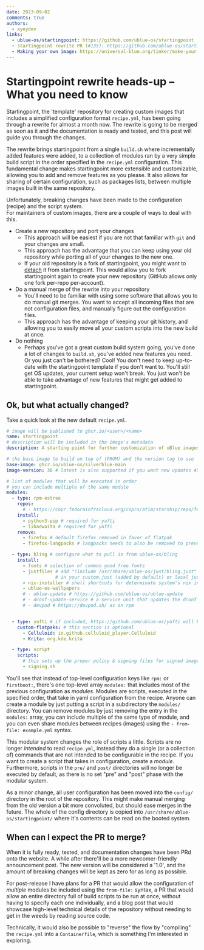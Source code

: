 ```yaml
---
date: 2023-09-02
comments: true
authors: 
  - xynydev
links:
  - ublue-os/startingpoint: https://github.com/ublue-os/startingpoint
  - startingpoint rewrite PR (#135): https://github.com/ublue-os/startingpoint/pull/135
  - Making your own image: https://universal-blue.org/tinker/make-your-own/
---
```


# Startingpoint rewrite heads-up – What you need to know

Startingpoint, the 'template' repository for creating custom images that includes a simplified configuration format `recipe.yml`, has been going through a rewrite for almost a month now. The rewrite is going to be merged as soon as it and the documentation is ready and tested, and this post will guide you through the changes.

The rewrite brings startingpoint from a single `build.sh` where incrementally added features were added, to a collection of modules ran by a very simple build script in the order specified in the `recipe.yml` configuration. This fundamental change makes startingpoint more extensible and customizable, allowing you to add and remove features as you please. It also allows for sharing of certain configuration, such as packages lists, between multiple images built in the same repository.

Unfortunately, breaking changes have been made to the configuration (recipe) and the script system.   
For maintainers of custom images, there are a couple of ways to deal with this.
- Create a new repository and port your changes
    - This approach will be easiest if you are not that familiar with `git` and your changes are small.
    - This approach has the advantage that you can keep using your old repository while porting all of your changes to the new one.
    - If your old repository is a fork of startingpoint, you might want to [detach](https://support.github.com/contact?tags=rr-forks&subject=Detach%20Fork&flow=detach_fork) it from startingpoint. This would allow you to fork startingpoint again to create your new repository (GitHub allows only one fork per-repo per-account).
- Do a manual merge of the rewrite into your repository
    - You'll need to be familiar with using some software that allows you to do manual git merges. You want to accept all incoming files that are not configuration files, and manually figure out the configuration files.
    - This approach has the advantage of keeping your git history, and allowing you to easily move all your custom scripts into the new build at once.
- Do nothing
    - Perhaps you've got a great custom build system going, you've done a lot of changes to `build.sh`, you've added new features you need. Or you just can't be bothered? Cool! You don't need to keep up-to-date with the startingpoint template if you don't want to. You'll still get OS updates, your current setup won't break. You just won't be able to take advantage of new features that might get added to startingpoint.

## Ok, but what actually changed?

Take a quick look at the new default `recipe.yml`.
```yml
# image will be published to ghcr.io/<user>/<name>
name: startingpoint
# description will be included in the image's metadata
description: A starting point for further customization of uBlue images. Make your own! https://ublue.it/making-your-own/

# the base image to build on top of (FROM) and the version tag to use
base-image: ghcr.io/ublue-os/silverblue-main
image-version: 38 # latest is also supported if you want new updates ASAP

# list of modules that will be executed in order
# you can include multiple of the same module
modules:
  - type: rpm-ostree
    repos: 
      # - https://copr.fedorainfracloud.org/coprs/atim/starship/repo/fedora-%OS_VERSION%/atim-starship-fedora-%OS_VERSION%.repo
    install:
      - python3-pip # required for yafti
      - libadwaita # required for yafti
    remove:
      - firefox # default firefox removed in favor of flatpak
      - firefox-langpacks # langpacks needs to also be removed to prevent dependency problems

  - type: bling # configure what to pull in from ublue-os/bling
    install:
      - fonts # selection of common good free fonts
      - justfiles # add "!include /usr/share/ublue-os/just/bling.just"
                  # in your custom.just (added by default) or local justfile
      - nix-installer # shell shortcuts for determinate system's nix installers
      - ublue-os-wallpapers
      # - ublue-update # https://github.com/ublue-os/ublue-update
      # - dconf-update-service # a service unit that updates the dconf db on boot
      # - devpod # https://devpod.sh/ as an rpm


  - type: yafti # if included, https://github.com/ublue-os/yafti will be installed and set up
    custom-flatpaks: # this section is optional
      - Celluloid: io.github.celluloid_player.Celluloid
      - Krita: org.kde.krita

  - type: script
    scripts:
      # this sets up the proper policy & signing files for signed images to work
      - signing.sh 
```

You'll see that instead of top-level configuration keys like `rpm:` or `firstboot:`, there's one top-level array `modules:` that includes most of the previous configuration as *modules*. Modules are scripts, executed in the specified order, that take in yaml configuration from the recipe. Anyone can create a module by just putting a script in a subdirectory the `modules/` directory. You can remove modules by just removing the entry in the `modules:` array, you can include multiple of the same type of module, and you can even share modules between recipes (images) using the `- from-file: example.yml` syntax.

This modular system changes the role of scripts a little. Scripts are no longer *intended* to read `recipe.yml`, instead they do a single (or a collection of) commands that are not intended to be configurable in the recipe. If you want to create a script that takes in configuration, create a *module*. Furthermore, scripts in the `pre/` and `post/` directories will no longer be executed by default, as there is no set "pre" and "post" phase with the modular system.

As a minor change, all user configuration has been moved into the `config/` directory in the root of the repository. This might make manual merging from the old version a bit more convoluted, but should ease merges in the future. The whole of the config directory is copied into `/usr/share/ublue-os/startingpoint/` where it's contents can be read on the booted system.

## When can I expect the PR to merge?

When it is fully ready, tested, and documentation changes have been PRd onto the website. A while after there'll be a more newcomer-friendly announcement post. The new version will be considered a '1.0', and the amount of breaking changes will be kept as zero for as long as possible. 
   
For post-release I have plans for a PR that would allow the configuration of _multiple_ modules be included using the `from-file:` syntax, a PR that would allow an entire directory full of build scripts to be run at once, without having to specify each one individually, and a blog post that would showcase high-level technical details of the repository without needing to get in the weeds by reading source code.

Technically, it would also be possible to "reverse" the flow by "compiling" the `recipe.yml` into a `Containerfile`, which is something I'm interested in exploring.